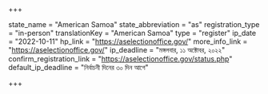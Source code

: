 +++

state_name = "American Samoa"
state_abbreviation = "as"
registration_type = "in-person"
translationKey = "American Samoa"
type = "register"
ip_date = "2022-10-11"
hp_link = "https://aselectionoffice.gov/"
more_info_link = "https://aselectionoffice.gov/"
ip_deadline = "মঙ্গলবার, ১১ অক্টোবর, ২০২২"
confirm_registration_link = "https://aselectionoffice.gov/status.php"
default_ip_deadline = "নির্বাচনী দিনের ৩০ দিন আগে"

+++